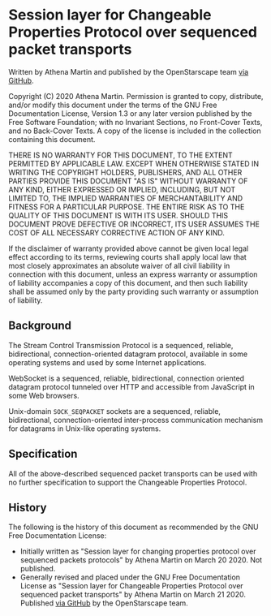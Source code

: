 # Session layer for Changeable Properties Protocol over sequenced packet transports

Written by Athena Martin and published by the OpenStarscape team [via GitHub](https://github.com/OpenStarscape/Protocol).

Copyright (C) 2020 Athena Martin.
Permission is granted to copy, distribute, and/or modify this document under the terms of the GNU Free Documentation License, Version 1.3 or any later version published by the Free Software Foundation; with no Invariant Sections, no Front-Cover Texts, and no Back-Cover Texts. A copy of the license is included in the collection containing this document.

THERE IS NO WARRANTY FOR THIS DOCUMENT, TO THE EXTENT PERMITTED BY APPLICABLE LAW. EXCEPT WHEN OTHERWISE STATED IN WRITING THE COPYRIGHT HOLDERS, PUBLISHERS, AND ALL OTHER PARTIES PROVIDE THIS DOCUMENT "AS IS" WITHOUT WARRANTY OF ANY KIND, EITHER EXPRESSED OR IMPLIED, INCLUDING, BUT NOT LIMITED TO, THE IMPLIED WARRANTIES OF MERCHANTABILITY AND FITNESS FOR A PARTICULAR PURPOSE. THE ENTIRE RISK AS TO THE QUALITY OF THIS DOCUMENT IS WITH ITS USER. SHOULD THIS DOCUMENT PROVE DEFECTIVE OR INCORRECT, ITS USER ASSUMES THE COST OF ALL NECESSARY CORRECTIVE ACTION OF ANY KIND.

If the disclaimer of warranty provided above cannot be given local legal effect according to its terms, reviewing courts shall apply local law that most closely approximates an absolute waiver of all civil liability in connection with this document, unless an express warranty or assumption of liability accompanies a copy of this document, and then such liability shall be assumed only by the party providing such warranty or assumption of liability.

## Background

The Stream Control Transmission Protocol is a sequenced, reliable, bidirectional, connection-oriented datagram protocol, available in some operating systems and used by some Internet applications.

WebSocket is a sequenced, reliable, bidirectional, connection oriented datagram protocol tunneled over HTTP and accessible from JavaScript in some Web browsers.

Unix-domain `SOCK_SEQPACKET` sockets are a sequenced, reliable, bidirectional, connection-oriented inter-process communication mechanism for datagrams in Unix-like operating systems.

## Specification

All of the above-described sequenced packet transports can be used with no further specification to support the Changeable Properties Protocol.

## History

The following is the history of this document as recommended by the GNU Free Documentation License:

* Initially written as "Session layer for changing properties protocol over sequenced packets protocols" by Athena Martin on March 20 2020. Not published.
* Generally revised and placed under the GNU Free Documentation License as "Session layer for Changeable Properties Protocol over sequenced packet transports" by Athena Martin on March 21 2020. Published [via GitHub](https://github.com/OpenStarscape/Protocol) by the OpenStarscape team.

